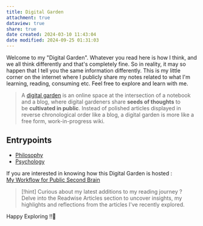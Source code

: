 ```yaml
---
title: Digital Garden
attachment: true
dataview: true
share: true
date created: 2024-03-10 11:43:04
date modified: 2024-09-25 01:31:03
---
```

Welcome to my "Digital Garden". Whatever you read here is how I think, and we all think differently and that's completely fine. So in reality, it may so happen that I tell you the same information differently. This is my little corner on the internet where I publicly share my notes related to what I'm learning, reading, consuming etc. Feel free to explore and learn with me.

> A [digital garden](https://maggieappleton.com/garden-history) is an online space at the intersection of a notebook and a blog, where digital gardeners share **seeds of thoughts** to be **cultivated in public**. Instead of polished articles displayed in reverse chronological order like a blog, a digital garden is more like a free form, work-in-progress wiki.
## Entrypoints

- [Philosophy](Philosophy.md)
- [Psychology](Psychology.md)

If you are interested in knowing how this Digital Garden is hosted :  
[My Workflow for Public Second Brain](My%20Workflow%20for%20Public%20Second%20Brain.md)


> [!hint] 
> Curious about my latest additions to my reading journey ? Delve into the Readwise Articles section to uncover insights, my highlights and reflections from the articles I've recently explored. 

Happy Exploring !!🌟

